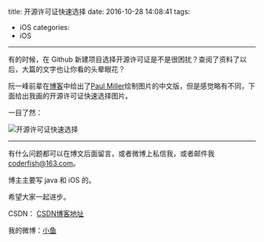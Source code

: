 title: 开源许可证快速选择
date: 2016-10-28 14:08:41
tags:
  - iOS
categories:
  - iOS
---

有的时候，在 Github 新建项目选择开源许可证是不是很困扰？查阅了资料了以后，大篇的文字也让你看的头晕眼花？

阮一峰前辈在[博客](http://www.ruanyifeng.com/blog/2011/05/how_to_choose_free_software_licenses.html)中给出了[Paul Miller](http://paulmillr.com/posts/simple-description-of-popular-software-licenses/)绘制图片的中文版，但是感觉略有不同，下面给出我画的开源许可证快速选择图片。

一目了然：

![开源许可证快速选择](http://7xt4xp.com1.z0.glb.clouddn.com/blog_%E5%BC%80%E6%BA%90%E8%AE%B8%E5%8F%AF%E8%AF%81%E5%BF%AB%E9%80%9F%E9%80%89%E6%8B%A9.png)

----

有什么问题都可以在博文后面留言，或者微博上私信我，或者邮件我<coderfish@163.com>。

博主主要写 java 和 iOS 的。

希望大家一起进步。

CSDN： [CSDN博客地址](http://blog.csdn.net/u010127917)

我的微博：[小鱼](http://weibo.com/coderfish/)


